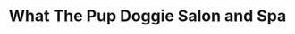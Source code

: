 ---
title: "What The Pup Doggie Salon and Spa"
url: /cedar-rapids/what-the-pup-doggie-salon-and-spa/
shop: pet grooming
---